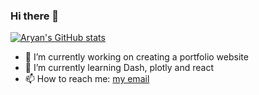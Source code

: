 ### Hi there 👋
[![Aryan's GitHub stats](https://github-readme-stats.vercel.app/api?username=Aryan7Mohan)](https://github.com/anuraghazra/github-readme-stats)
<!--
**Aryan7Mohan/Aryan7Mohan** is a ✨ _special_ ✨ repository because its `README.md` (this file) appears on your GitHub profile.

Here are some ideas to get you started:
-->
- 🔭 I’m currently working on creating a portfolio website
- 🌱 I’m currently learning Dash, plotly and react
- 📫 How to reach me: [my email](mailto:aryan.mohan7@gmail.com?subject=[GitHub]%20Source%20Han%20Sans)

